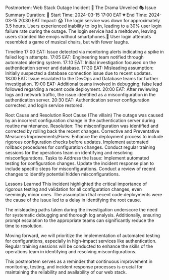 Postmortem: Web Stack Outage Incident
🚨
The Drama Unveiled 🎭
Issue Summary
Duration:
🚀 Start Time: 2024-03-15 17:00 EAT
💔 End Time: 2024-03-15 20:30 EAT
Impact:
😱 The login service was down for approximately 3.5 hours.
Users experienced inability to log in, leading to a 30% user login failure rate during the outage. The login service had a meltdown, leaving users stranded like emojis without smartphones.🤯 User login attempts resembled a game of musical chairs, but with fewer laughs.

Timeline
17:00 EAT:
Issue detected via monitoring alerts indicating a spike in failed login attempts.
17:05 EAT:
Engineering team notified through automated alerting system.
17:10 EAT:
Initial investigation focused on the authentication server and database.
17:30 EAT:
Misleading assumption: Initially suspected a database connection issue due to recent updates.
18:00 EAT:
Issue escalated to the DevOps and Database teams for further investigation.
19:00 EAT:
Additional teams involved in debugging; false lead followed regarding a recent code deployment.
20:00 EAT:
After reviewing logs and network traffic, the issue identified as a misconfiguration in the authentication server.
20:30 EAT:
Authentication server configuration corrected, and login service restored.

Root Cause and Resolution
Root Cause (The villain)
The outage was caused by an incorrect configuration change in the authentication server during routine maintenance.
Resolution:
The misconfiguration was identified and corrected by rolling back the recent changes.
Corrective and Preventative Measures
Improvements/Fixes:
Enhance the deployment process to include rigorous configuration checks before updates.
Implement automated rollback procedures for configuration changes.
Conduct regular training sessions for the operations team on identifying and resolving misconfigurations.
Tasks to Address the Issue:
Implement automated testing for configuration changes.
Update the incident response plan to include specific steps for misconfigurations.
Conduct a review of recent changes to identify potential hidden misconfigurations.

Lessons Learned
This incident highlighted the critical importance of rigorous testing and validation for all configuration changes, even seemingly minor ones. The assumption that recent code deployments were the cause of the issue led to a delay in identifying the root cause.

The misleading paths taken during the investigation underscore the need for systematic debugging and thorough log analysis. Additionally, ensuring prompt escalation to the appropriate teams can significantly reduce the time to resolution.

Moving forward, we will prioritize the implementation of automated testing for configurations, especially in high-impact services like authentication. Regular training sessions will be conducted to enhance the skills of the operations team in identifying and resolving misconfigurations.

This postmortem serves as a reminder that continuous improvement in monitoring, testing, and incident response processes is crucial for maintaining the reliability and availability of our web stack.
